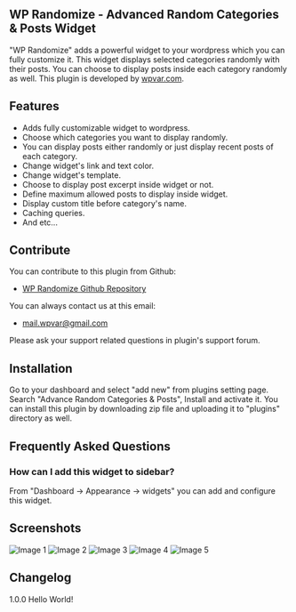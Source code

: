 ## WP Randomize - Advanced Random Categories & Posts Widget

"WP Randomize" adds a powerful widget to your wordpress which you can fully customize it.
This widget displays selected categories randomly with their posts. You can choose to display posts inside each category randomly as well.
This plugin is developed by [wpvar.com](https://wpvar.com).

## Features

* Adds fully customizable widget to wordpress.
* Choose which categories you want to display randomly.
* You can display posts either randomly or just display recent posts of each category.
* Change widget's link and text color.
* Change widget's template.
* Choose to display post excerpt inside widget or not.
* Define maximum allowed posts to display inside widget.
* Display custom title before category's name.
* Caching queries.
* And etc...

## Contribute

You can contribute to this plugin from Github:
* [WP Randomize Github Repository](https://github.com/alifaraji/wp-randomize)

You can always contact us at this email:

* mail.wpvar@gmail.com

Please ask your support related questions in plugin's support forum.

## Installation
Go to your dashboard and select "add new" from plugins setting page. Search "Advance Random Categories & Posts", Install and activate it.
You can install this plugin by downloading zip file and uploading it to "plugins" directory as well.

## Frequently Asked Questions
### How can I add this widget to sidebar?
From "Dashboard -> Appearance -> widgets" you can add and configure this widget.

## Screenshots

![ Image 1](https://ps.w.org/wp-randomize/assets/screenshot-1.png?rev=2372750)
![ Image 2](https://ps.w.org/wp-randomize/assets/screenshot-2.png?rev=2372750)
![ Image 3](https://ps.w.org/wp-randomize/assets/screenshot-3.png?rev=2372750)
![ Image 4](https://ps.w.org/wp-randomize/assets/screenshot-4.png?rev=2372750)
![ Image 5](https://ps.w.org/wp-randomize/assets/screenshot-5.png?rev=2372750)

## Changelog
1.0.0
Hello World!
